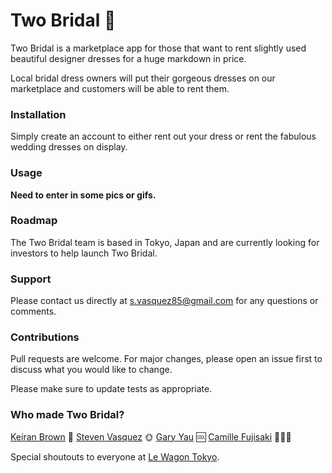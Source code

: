 <!-- Name -->
# Two Bridal 👰
<!-- Description -->
Two Bridal is a marketplace app for those that want to rent slightly used beautiful designer dresses for a huge markdown in price. 

Local bridal dress owners will put their gorgeous dresses on our marketplace and customers will be able to rent them.

### Installation
Simply create an account to either rent out your dress or rent the fabulous wedding dresses on display.


<!-- Badges -->
<!-- What is a badge -->

<!-- Visuals  -->
### Usage
**Need to enter in some pics or gifs.**

### Roadmap
The Two Bridal team is based in Tokyo, Japan and are currently looking for investors to help launch Two Bridal.

### Support
Please contact us directly at s.vasquez85@gmail.com for any questions or comments.

### Contributions
Pull requests are welcome. For major changes, please open an issue first to discuss what you would like to change.

Please make sure to update tests as appropriate.

<!-- Authors -->
### Who made Two Bridal?
[Keiran Brown](https://github.com/KeiranBrown1301) 🍻
[Steven Vasquez](https://github.com/angrysun) 🌞
[Gary Yau](https://github.com/Gazwai) 🆒
[Camille Fujisaki](https://github.com/CamillieFu) 👨‍👩‍👧

Special shoutouts to everyone at [Le Wagon Tokyo](https://www.lewagon.com/tokyo).

